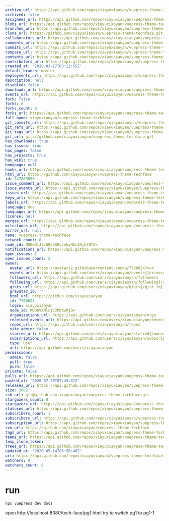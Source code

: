 ```yaml
---
archive_url: https://api.github.com/repos/xiayuxiaoyan/vuepress-theme-techface/{archive_format}{/ref}
archived: false
assignees_url: https://api.github.com/repos/xiayuxiaoyan/vuepress-theme-techface/assignees{/user}
blobs_url: https://api.github.com/repos/xiayuxiaoyan/vuepress-theme-techface/git/blobs{/sha}
branches_url: https://api.github.com/repos/xiayuxiaoyan/vuepress-theme-techface/branches{/branch}
clone_url: https://github.com/xiayuxiaoyan/vuepress-theme-techface.git
collaborators_url: https://api.github.com/repos/xiayuxiaoyan/vuepress-theme-techface/collaborators{/collaborator}
comments_url: https://api.github.com/repos/xiayuxiaoyan/vuepress-theme-techface/comments{/number}
commits_url: https://api.github.com/repos/xiayuxiaoyan/vuepress-theme-techface/commits{/sha}
compare_url: https://api.github.com/repos/xiayuxiaoyan/vuepress-theme-techface/compare/{base}...{head}
contents_url: https://api.github.com/repos/xiayuxiaoyan/vuepress-theme-techface/contents/{+path}
contributors_url: https://api.github.com/repos/xiayuxiaoyan/vuepress-theme-techface/contributors
created_at: '2020-03-17T03:22:55Z'
default_branch: master
deployments_url: https://api.github.com/repos/xiayuxiaoyan/vuepress-theme-techface/deployments
description: null
disabled: false
downloads_url: https://api.github.com/repos/xiayuxiaoyan/vuepress-theme-techface/downloads
events_url: https://api.github.com/repos/xiayuxiaoyan/vuepress-theme-techface/events
fork: false
forks: 0
forks_count: 0
forks_url: https://api.github.com/repos/xiayuxiaoyan/vuepress-theme-techface/forks
full_name: xiayuxiaoyan/vuepress-theme-techface
git_commits_url: https://api.github.com/repos/xiayuxiaoyan/vuepress-theme-techface/git/commits{/sha}
git_refs_url: https://api.github.com/repos/xiayuxiaoyan/vuepress-theme-techface/git/refs{/sha}
git_tags_url: https://api.github.com/repos/xiayuxiaoyan/vuepress-theme-techface/git/tags{/sha}
git_url: git://github.com/xiayuxiaoyan/vuepress-theme-techface.git
has_downloads: true
has_issues: true
has_pages: false
has_projects: true
has_wiki: true
homepage: null
hooks_url: https://api.github.com/repos/xiayuxiaoyan/vuepress-theme-techface/hooks
html_url: https://github.com/xiayuxiaoyan/vuepress-theme-techface
id: 247869890
issue_comment_url: https://api.github.com/repos/xiayuxiaoyan/vuepress-theme-techface/issues/comments{/number}
issue_events_url: https://api.github.com/repos/xiayuxiaoyan/vuepress-theme-techface/issues/events{/number}
issues_url: https://api.github.com/repos/xiayuxiaoyan/vuepress-theme-techface/issues{/number}
keys_url: https://api.github.com/repos/xiayuxiaoyan/vuepress-theme-techface/keys{/key_id}
labels_url: https://api.github.com/repos/xiayuxiaoyan/vuepress-theme-techface/labels{/name}
language: Vue
languages_url: https://api.github.com/repos/xiayuxiaoyan/vuepress-theme-techface/languages
license: null
merges_url: https://api.github.com/repos/xiayuxiaoyan/vuepress-theme-techface/merges
milestones_url: https://api.github.com/repos/xiayuxiaoyan/vuepress-theme-techface/milestones{/number}
mirror_url: null
name: vuepress-theme-techface
network_count: 0
node_id: MDEwOlJlcG9zaXRvcnkyNDc4Njk4OTA=
notifications_url: https://api.github.com/repos/xiayuxiaoyan/vuepress-theme-techface/notifications{?since,all,participating}
open_issues: 2
open_issues_count: 2
owner:
  avatar_url: https://avatars2.githubusercontent.com/u/7700024?v=4
  events_url: https://api.github.com/users/xiayuxiaoyan/events{/privacy}
  followers_url: https://api.github.com/users/xiayuxiaoyan/followers
  following_url: https://api.github.com/users/xiayuxiaoyan/following{/other_user}
  gists_url: https://api.github.com/users/xiayuxiaoyan/gists{/gist_id}
  gravatar_id: ''
  html_url: https://github.com/xiayuxiaoyan
  id: 7700024
  login: xiayuxiaoyan
  node_id: MDQ6VXNlcjc3MDAwMjQ=
  organizations_url: https://api.github.com/users/xiayuxiaoyan/orgs
  received_events_url: https://api.github.com/users/xiayuxiaoyan/received_events
  repos_url: https://api.github.com/users/xiayuxiaoyan/repos
  site_admin: false
  starred_url: https://api.github.com/users/xiayuxiaoyan/starred{/owner}{/repo}
  subscriptions_url: https://api.github.com/users/xiayuxiaoyan/subscriptions
  type: User
  url: https://api.github.com/users/xiayuxiaoyan
permissions:
  admin: false
  pull: true
  push: false
private: false
pulls_url: https://api.github.com/repos/xiayuxiaoyan/vuepress-theme-techface/pulls{/number}
pushed_at: '2020-07-20T07:43:31Z'
releases_url: https://api.github.com/repos/xiayuxiaoyan/vuepress-theme-techface/releases{/id}
size: 3682
ssh_url: git@github.com:xiayuxiaoyan/vuepress-theme-techface.git
stargazers_count: 0
stargazers_url: https://api.github.com/repos/xiayuxiaoyan/vuepress-theme-techface/stargazers
statuses_url: https://api.github.com/repos/xiayuxiaoyan/vuepress-theme-techface/statuses/{sha}
subscribers_count: 1
subscribers_url: https://api.github.com/repos/xiayuxiaoyan/vuepress-theme-techface/subscribers
subscription_url: https://api.github.com/repos/xiayuxiaoyan/vuepress-theme-techface/subscription
svn_url: https://github.com/xiayuxiaoyan/vuepress-theme-techface
tags_url: https://api.github.com/repos/xiayuxiaoyan/vuepress-theme-techface/tags
teams_url: https://api.github.com/repos/xiayuxiaoyan/vuepress-theme-techface/teams
temp_clone_token: ''
trees_url: https://api.github.com/repos/xiayuxiaoyan/vuepress-theme-techface/git/trees{/sha}
updated_at: '2020-05-14T05:50:46Z'
url: https://api.github.com/repos/xiayuxiaoyan/vuepress-theme-techface
watchers: 0
watchers_count: 0
---
```


# run
```
npx vuepress dev docs
```

open http://localhost:8080/tech-face/pg1.html
try to switch pg1 to pg1-1